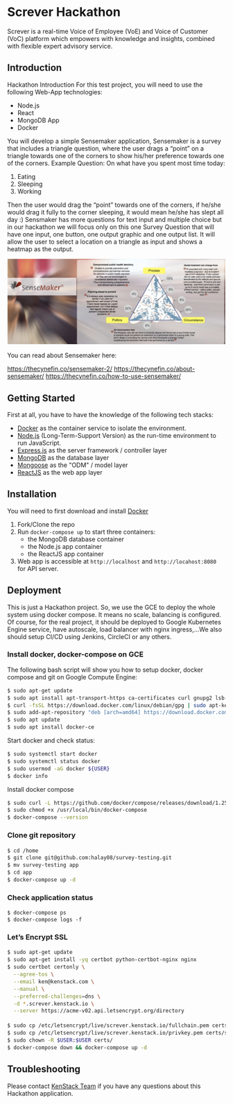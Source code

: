 # Screver Hackathon

Screver is a real-time Voice of Employee (VoE) and Voice of Customer (VoC) platform which
empowers with knowledge and insights, combined with flexible expert advisory service.

## Introduction

Hackathon Introduction
For this test project, you will need to use the following Web-App technologies:
- Node.js
- React
- MongoDB App
- Docker

You will develop a simple Sensemaker application, Sensemaker is a survey that includes a
triangle question, where the user drags a “point” on a triangle towards one of the corners to
show his/her preference towards one of the corners.
Example Question:
On what have you spent most time today:

1. Eating
2. Sleeping
3. Working

Then the user would drag the “point” towards one of the corners, if he/she would drag it fully to
the corner sleeping, it would mean he/she has slept all day :)
Sensmaker has more questions for text input and multiple choice but in our hackathon we will
focus only on this one Survey Question that will have one input, one button, one output graphic
and one output list. It will allow the user to select a location on a triangle as input and shows a
heatmap as the output.

![Sensemarker Heatmap](sensemarker.png)

You can read about Sensemaker here:

https://thecynefin.co/sensemaker-2/
https://thecynefin.co/about-sensemaker/
https://thecynefin.co/how-to-use-sensemaker/

## Getting Started

First at all, you have to have the knowledge of the following tech stacks:

- [Docker](https://www.docker.com/) as the container service to isolate the environment.
- [Node.js](https://nodejs.org/en/) (Long-Term-Support Version) as the run-time environment to run JavaScript.
- [Express.js](https://expressjs.com/) as the server framework / controller layer
- [MongoDB](https://www.mongodb.com/) as the database layer
- [Mongoose](https://mongoosejs.com/) as the "ODM" / model layer
- [ReactJS](https://reactjs.org/) as the web app layer

## Installation

You will need to first download and install [Docker](https://www.docker.com)

1.  Fork/Clone the repo
2.  Run `docker-compose up` to start three containers:
    - the MongoDB database container
    - the Node.js app container
    - the ReactJS app container
3.  Web app is accessible at `http://localhost` and `http://locahost:8080` for API server.

## Deployment

This is just a Hackathon project. So, we use the GCE to deploy the whole system using docker compose. It means no scale, balancing is configured. Of course, for the real project, it should be deployed to Google Kubernetes Engine service, have autoscale, load balancer with nginx ingress,...We also should setup CI/CD using Jenkins, CircleCI or any others.

### Install docker, docker-compose on GCE
The following bash script will show you how to setup docker, docker compose and git on Google Compute Engine:
```sh
$ sudo apt-get update
$ sudo apt install apt-transport-https ca-certificates curl gnupg2 lsb-release software-properties-common
$ curl -fsSL https://download.docker.com/linux/debian/gpg | sudo apt-key add -
$ sudo add-apt-repository "deb [arch=amd64] https://download.docker.com/linux/debian $(lsb_release -cs) stable"
$ sudo apt update
$ sudo apt install docker-ce
```

Start docker and check status:
```sh
$ sudo systemctl start docker
$ sudo systemctl status docker
$ sudo usermod -aG docker ${USER}
$ docker info
```

Install docker compose
```sh
$ sudo curl -L https://github.com/docker/compose/releases/download/1.25.3/docker-compose-`uname -s`-`uname -m` -o /usr/local/bin/docker-compose
$ sudo chmod +x /usr/local/bin/docker-compose
$ docker-compose --version
```

### Clone git repository
```sh
$ cd /home
$ git clone git@github.com:halay08/survey-testing.git
$ mv survey-testing app
$ cd app
$ docker-compose up -d
```

### Check application status
```
$ docker-compose ps
$ docker-compose logs -f
```

### Let’s Encrypt SSL

```sh
$ sudo apt-get update
$ sudo apt-get install -yq certbot python-certbot-nginx nginx
$ sudo certbot certonly \
  --agree-tos \
  --email ken@kenstack.com \
  --manual \
  --preferred-challenges=dns \
  -d *.screver.kenstack.io \
  --server https://acme-v02.api.letsencrypt.org/directory

$ sudo cp /etc/letsencrypt/live/screver.kenstack.io/fullchain.pem certs/screver.kenstack.io.crt
$ sudo cp /etc/letsencrypt/live/screver.kenstack.io/privkey.pem certs/screver.kenstack.io.key
$ sudo chown -R $USER:$USER certs/
$ docker-compose down && docker-compose up -d
```

## Troubleshooting

Please contact [KenStack Team](dev@kenstack.io) if you have any questions about this Hackathon application.